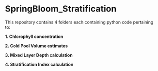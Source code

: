 # SpringBloom_Stratification

This repository contains 4 folders each containing python code pertaining to:

**1. Chlorophyll concentration**

**2. Cold Pool Volume estimates**

**3. Mixed Layer Depth calculation**

**4.  Stratification Index calculation**